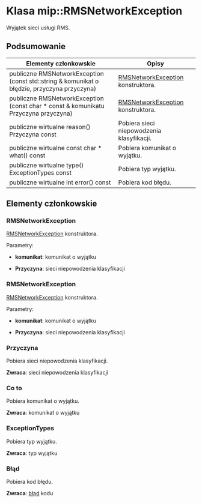 # <a name="class-miprmsnetworkexception"></a>Klasa mip::RMSNetworkException 
Wyjątek sieci usługi RMS.
  
## <a name="summary"></a>Podsumowanie
 Elementy członkowskie                        | Opisy                                
--------------------------------|---------------------------------------------
 publiczne RMSNetworkException (const std::string & komunikat o błędzie, przyczyna przyczyna)  |  [RMSNetworkException](class_mip_rmsnetworkexception.md) konstruktora.
 publiczne RMSNetworkException (const char * const & komunikatu Przyczyna przyczyna)  |  [RMSNetworkException](class_mip_rmsnetworkexception.md) konstruktora.
 publiczne wirtualne reason() Przyczyna const  |  Pobiera sieci niepowodzenia klasyfikacji.
 publiczne wirtualne const char * what() const  |  Pobiera komunikat o wyjątku.
 publiczne wirtualne type() ExceptionTypes const  |  Pobiera typ wyjątku.
 publiczne wirtualne int error() const  |  Pobiera kod błędu.
  
## <a name="members"></a>Elementy członkowskie
  
### <a name="rmsnetworkexception"></a>RMSNetworkException
[RMSNetworkException](class_mip_rmsnetworkexception.md) konstruktora.

Parametry:  
* **komunikat**: komunikat o wyjątku 


* **Przyczyna**: sieci niepowodzenia klasyfikacji


  
### <a name="rmsnetworkexception"></a>RMSNetworkException
[RMSNetworkException](class_mip_rmsnetworkexception.md) konstruktora.

Parametry:  
* **komunikat**: komunikat o wyjątku 


* **Przyczyna**: sieci niepowodzenia klasyfikacji


  
### <a name="reason"></a>Przyczyna
Pobiera sieci niepowodzenia klasyfikacji.

  
**Zwraca**: sieci niepowodzenia klasyfikacji
  
### <a name="what"></a>Co to
Pobiera komunikat o wyjątku.

  
**Zwraca**: komunikat o wyjątku
  
### <a name="exceptiontypes"></a>ExceptionTypes
Pobiera typ wyjątku.

  
**Zwraca**: typ wyjątku
  
### <a name="error"></a>Błąd
Pobiera kod błędu.

  
**Zwraca**: [błąd](class_mip_error.md) kodu